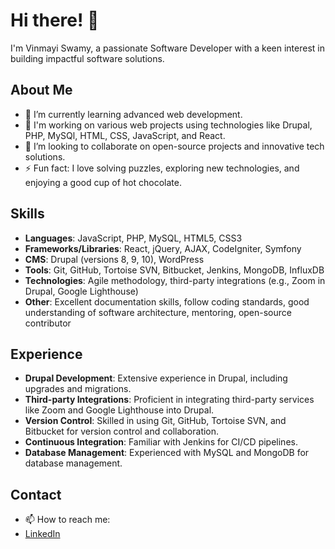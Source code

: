 # Hi there! 👋
I'm Vinmayi Swamy, a passionate Software Developer with a keen interest in building impactful software solutions.

## About Me
- 🌱 I’m currently learning advanced web development.
- 💼 I'm working on various web projects using technologies like Drupal, PHP, MySQl, HTML, CSS, JavaScript, and React.
- 🤝 I’m looking to collaborate on open-source projects and innovative tech solutions.
- ⚡ Fun fact: I love solving puzzles, exploring new technologies, and enjoying a good cup of hot chocolate.

## Skills
- **Languages**: JavaScript, PHP, MySQL, HTML5, CSS3
- **Frameworks/Libraries**: React, jQuery, AJAX, CodeIgniter, Symfony
- **CMS**: Drupal (versions 8, 9, 10), WordPress
- **Tools**: Git, GitHub, Tortoise SVN, Bitbucket, Jenkins, MongoDB, InfluxDB
- **Technologies**: Agile methodology, third-party integrations (e.g., Zoom in Drupal, Google Lighthouse)
- **Other**: Excellent documentation skills, follow coding standards, good understanding of software architecture, mentoring, open-source contributor

## Experience
- **Drupal Development**: Extensive experience in Drupal, including upgrades and migrations.
- **Third-party Integrations**: Proficient in integrating third-party services like Zoom and Google Lighthouse into Drupal.
- **Version Control**: Skilled in using Git, GitHub, Tortoise SVN, and Bitbucket for version control and collaboration.
- **Continuous Integration**: Familiar with Jenkins for CI/CD pipelines.
- **Database Management**: Experienced with MySQL and MongoDB for database management.
<!--
## Projects
Here are some of my notable projects:
- [Masked-Hunters](https://github.com/VinmayiSwamy/Masked-Hunters): A project description here.
- [React Demo](https://github.com/VinmayiSwamy/react_demo): A project description here.
- [Project PMS](https://github.com/VinmayiSwamy/Project_PMS): A project description here.
-->

## Contact
- 📫 How to reach me: 
- [LinkedIn](https://www.linkedin.com/in/vinmayiswamy/)

<!--
### Hi there 👋


**VinmayiSwamy/VinmayiSwamy** is a ✨ _special_ ✨ repository because its `README.md` (this file) appears on your GitHub profile.

Here are some ideas to get you started:

- 🔭 I’m currently working on ...
- 🌱 I’m currently learning ...
- 👯 I’m looking to collaborate on ...
- 🤔 I’m looking for help with ...
- 💬 Ask me about ...
- 📫 How to reach me: ...
- 😄 Pronouns: ...
- ⚡ Fun fact: ...
-->
